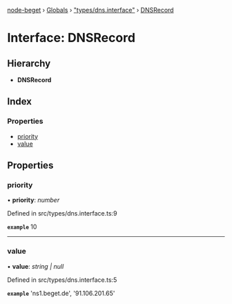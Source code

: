 [node-beget](../README.md) › [Globals](../globals.md) › ["types/dns.interface"](../modules/_types_dns_interface_.md) › [DNSRecord](_types_dns_interface_.dnsrecord.md)

# Interface: DNSRecord

## Hierarchy

* **DNSRecord**

## Index

### Properties

* [priority](_types_dns_interface_.dnsrecord.md#priority)
* [value](_types_dns_interface_.dnsrecord.md#value)

## Properties

###  priority

• **priority**: *number*

Defined in src/types/dns.interface.ts:9

**`example`** 10

___

###  value

• **value**: *string | null*

Defined in src/types/dns.interface.ts:5

**`example`** 'ns1.beget.de', '91.106.201.65'
